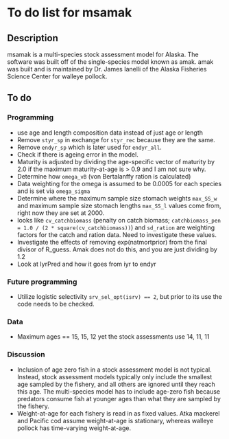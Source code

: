 # To do list for msamak

## Description
msamak is a multi-species stock assessment model for Alaska.
The software was built off of the single-species model known as amak.
amak was built and is maintained by Dr. James Ianelli of the 
Alaska Fisheries Science Center for walleye pollock.

## To do
### Programming
* use age and length composition data instead of just age or length
* Remove `styr_sp` in exchange for `styr_rec` because they are the same.
* Remove `endyr_sp` which is later used for `endyr_all`.
* Check if there is ageing error in the model.
* Maturity is adjusted by dividing the age-specific vector of maturity by
2.0 if the maximum maturity-at-age is > 0.9 and I am not sure why.
* Determine how `omega_vB` (von Bertalanffy ration is calculated)
* Data weighting for the omega is assumed to be 0.0005 for each species
and is set via `omega_sigma`
* Determine where the maximum sample size stomach weights `max_SS_w` and
maximum sample size stomach lengths `max_SS_l` values come from, right now
they are set at 2000.
* looks like `cv_catchbiomass` 
(penalty on catch biomass; 
`catchbiomass_pen = 1.0 / (2 * square(cv_catchbiomass))`) 
and `sd_ration` 
are weighting factors for the catch and ration data. 
Need to investigate these values.
* Investigate the effects of removing exp(natmortprior) from the final divisor
of R_guess. Amak does not do this, and you are just dividing by 1.2
* Look at IyrPred and how it goes from iyr to endyr

### Future programming
* Utilize logistic selectivity `srv_sel_opt(isrv) == 2`, but prior to its
use the code needs to be checked.

### Data
* Maximum ages == 15, 15, 12 yet the stock assessments use 14, 11, 11

### Discussion
* Inclusion of age zero fish in a stock assessment model is not typical.
Instead, stock assessment models typically only include the smallest age
sampled by the fishery, and all others are ignored until they reach this age.
The multi-species model has to include age-zero fish because predators consume
fish at younger ages than what they are sampled by the fishery.
* Weight-at-age for each fishery is read in as fixed values.
Atka mackerel and Pacific cod assume weight-at-age is stationary, whereas
walleye pollock has time-varying weight-at-age.
